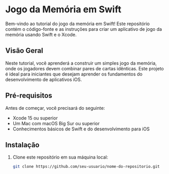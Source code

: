# Jogo da Memória em Swift

Bem-vindo ao tutorial do jogo da memória em Swift! Este repositório contém o código-fonte e as instruções para criar um aplicativo de jogo da memória usando Swift e o Xcode.

## Visão Geral

Neste tutorial, você aprenderá a construir um simples jogo da memória, onde os jogadores devem combinar pares de cartas idênticas. Este projeto é ideal para iniciantes que desejam aprender os fundamentos do desenvolvimento de aplicativos iOS.

## Pré-requisitos

Antes de começar, você precisará do seguinte:

- Xcode 15 ou superior
- Um Mac com macOS Big Sur ou superior
- Conhecimentos básicos de Swift e do desenvolvimento para iOS

## Instalação

1. Clone este repositório em sua máquina local:

   ```bash
   git clone https://github.com/seu-usuario/nome-do-repositorio.git
